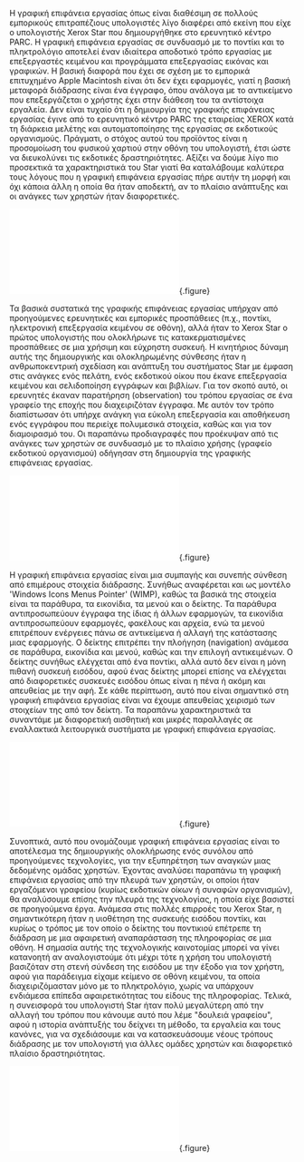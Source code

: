 
Η γραφική επιφάνεια εργασίας όπως είναι διαθέσιμη σε πολλούς εμπορικούς επιτραπέζιους υπολογιστές λίγο διαφέρει από εκείνη που είχε ο υπολογιστής Xerox Star που δημιουργήθηκε στο ερευνητικό κέντρο PARC. Η γραφική επιφάνεια εργασίας σε συνδυασμό με το ποντίκι και το πληκτρολόγιο αποτελεί έναν ιδιαίτερα αποδοτικό τρόπο εργασίας με επεξεργαστές κειμένου και προγράμματα επεξεργασίας εικόνας και γραφικών. Η βασική διαφορά που έχει σε σχέση με το εμπορικά επιτυχημένο Apple Macintosh είναι ότι δεν έχει εφαρμογές, γιατί η βασική μεταφορά διάδρασης είναι ένα έγγραφο, όπου ανάλογα με το αντικείμενο που επεξεργάζεται ο χρήστης έχει στην διάθεση του τα αντίστοιχα εργαλεία. Δεν είναι τυχαίο ότι η δημιουργία της γραφικής επιφάνειας εργασίας έγινε από το ερευνητικό κέντρο PARC της εταιρείας XEROX κατά τη διάρκεια μελέτης και αυτοματοποίησης της εργασίας σε εκδοτικούς οργανισμούς. Πράγματι, ο στόχος αυτού του προϊόντος είναι η προσομοίωση του φυσικού χαρτιού στην οθόνη του υπολογιστή, έτσι ώστε να διευκολύνει τις εκδοτικές δραστηριότητες. Αξίζει να δούμε λίγο πιο προσεκτικά τα χαρακτηριστικά του Star γιατί θα καταλάβουμε καλύτερα τους λόγους που η γραφική επιφάνεια εργασίας πήρε αυτήν τη μορφή και όχι κάποια άλλη η οποία θα ήταν αποδεκτή, αν το πλαίσιο ανάπτυξης και οι ανάγκες των χρηστών ήταν διαφορετικές.

![](xerox-star-genealogy.md){.figure}

Τα βασικά συστατικά της γραφικής επιφάνειας εργασίας υπήρχαν από προηγούμενες ερευνητικές και εμπορικές προσπάθειες (π.χ., ποντίκι, ηλεκτρονική επεξεργασία κειμένου σε οθόνη), αλλά ήταν το Xerox Star ο πρώτος υπολογιστής που ολοκλήρωνε τις κατακερματισμένες προσπάθειες σε μια χρήσιμη και εύχρηστη συσκευή. Η κινητήριος δύναμη αυτής της δημιουργικής και ολοκληρωμένης σύνθεσης ήταν η ανθρωποκεντρική σχεδίαση και ανάπτυξη του συστήματος Star με έμφαση στις ανάγκες ενός πελάτη, ενός εκδοτικού οίκου που έκανε επεξεργασία κειμένου και σελιδοποίηση εγγράφων και βιβλίων. Για τον σκοπό αυτό, οι ερευνητές έκαναν παρατήρηση (observation) του τρόπου εργασίας σε ένα γραφείο της εποχής που διαχειριζόταν έγγραφα. Με αυτόν τον τρόπο διαπίστωσαν ότι υπήρχε ανάγκη για εύκολη επεξεργασία και αποθήκευση ενός εγγράφου που περιείχε πολυμεσικά στοιχεία, καθώς και για τον διαμοιρασμό του. Οι παραπάνω προδιαγραφές που προέκυψαν από τις ανάγκες των χρηστών σε συνδυασμό με το πλαίσιο χρήσης (γραφείο εκδοτικού οργανισμού) οδήγησαν στη δημιουργία της γραφικής επιφάνειας εργασίας.

![](xerox-star-pc.md){.figure}

Η γραφική επιφάνεια εργασίας είναι μια συμπαγής και συνεπής σύνθεση από επιμέρους στοιχεία διάδρασης. Συνήθως αναφέρεται και ως μοντέλο 'Windows Icons Menus Pointer' (WIMP), καθώς τα βασικά της στοιχεία είναι τα παράθυρα, τα εικονίδια, τα μενού και ο δείκτης. Τα παράθυρα αντιπροσωπεύουν έγγραφα της ίδιας ή άλλων εφαρμογών, τα εικονίδια αντιπροσωπεύουν εφαρμογές, φακέλους και αρχεία, ενώ τα μενού επιτρέπουν ενέργειες πάνω σε αντικείμενα ή αλλαγή της κατάστασης μιας εφαρμογής. Ο δείκτης επιτρέπει την πλοήγηση (navigation) ανάμεσα σε παράθυρα, εικονίδια και μενού, καθώς και την επιλογή αντικειμένων. Ο δείκτης συνήθως ελέγχεται από ένα ποντίκι, αλλά αυτό δεν είναι η μόνη πιθανή συσκευή εισόδου, αφού ένας δείκτης μπορεί επίσης να ελέγχεται από διαφορετικές συσκευές εισόδου όπως είναι η πένα ή ακόμη και απευθείας με την αφή. Σε κάθε περίπτωση, αυτό που είναι σημαντικό στη γραφική επιφάνεια εργασίας είναι να έχουμε απευθείας χειρισμό των στοιχείων της από τον δείκτη. Τα παραπάνω χαρακτηριστικά τα συναντάμε με διαφορετική αισθητική και μικρές παραλλαγές σε εναλλακτικά λειτουργικά συστήματα με γραφική επιφάνεια εργασίας.

![](xerox-star-desktop.md){.figure}

Συνοπτικά, αυτό που ονομάζουμε γραφική επιφάνεια εργασίας είναι το αποτέλεσμα της δημιουργικής ολοκλήρωσης ενός συνόλου από προηγούμενες τεχνολογίες, για την εξυπηρέτηση των αναγκών μιας δεδομένης ομάδας χρηστών. Έχοντας αναλύσει παραπάνω τη γραφική επιφάνεια εργασίας από την πλευρά των χρηστών, οι οποίοι ήταν εργαζόμενοι γραφείου (κυρίως εκδοτικών οίκων ή συναφών οργανισμών), θα αναλύσουμε επίσης την πλευρά της τεχνολογίας, η οποία είχε βασιστεί σε προηγούμενα έργα. Ανάμεσα στις πολλές επιρροές του Xerox Star, η σημαντικότερη ήταν η υιοθέτηση της συσκευής εισόδου ποντίκι, και κυρίως ο τρόπος με τον οποίο ο δείκτης του ποντικιού επέτρεπε τη διάδραση με μια αφαιρετική αναπαράσταση της πληροφορίας σε μια οθόνη. Η σημασία αυτής της τεχνολογικής καινοτομίας μπορεί να γίνει κατανοητή αν αναλογιστούμε ότι μέχρι τότε η χρήση του υπολογιστή βασιζόταν στη στενή σύνδεση της εισόδου με την έξοδο για τον χρήστη, αφού για παράδειγμα είχαμε κείμενο σε οθόνη κειμένου, τα οποία διαχειριζόμασταν μόνο με το πληκτρολόγιο, χωρίς να υπάρχουν ενδιάμεσα επίπεδα αφαιρετικότητας του είδους της πληροφορίας. Τελικά, η συνεισφορά του υπολογιστή Star ήταν πολύ μεγαλύτερη από την αλλαγή του τρόπου που κάνουμε αυτό που λέμε "δουλειά γραφείου", αφού η ιστορία ανάπτυξής του δείχνει τη μέθοδο, τα εργαλεία και τους κανόνες, για να σχεδιάσουμε και να κατασκευάσουμε νέους τρόπους διάδρασης με τον υπολογιστή για άλλες ομάδες χρηστών και διαφορετικό πλαίσιο δραστηριότητας.

![](paper-simulation.md){.figure}
